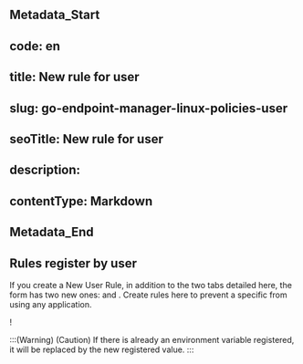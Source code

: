 ## Metadata_Start 
## code: en
## title: New rule for user 
## slug: go-endpoint-manager-linux-policies-user 
## seoTitle: New rule for user 
## description:  
## contentType: Markdown 
## Metadata_End
## Rules register by user

If you create a New User Rule, in addition to the two tabs detailed here, the form has two new ones:  and . Create rules here to prevent a specific from using any application.

!

:::(Warning) (Caution)
If there is already an environment variable registered, it will be replaced by the new registered value.
:::